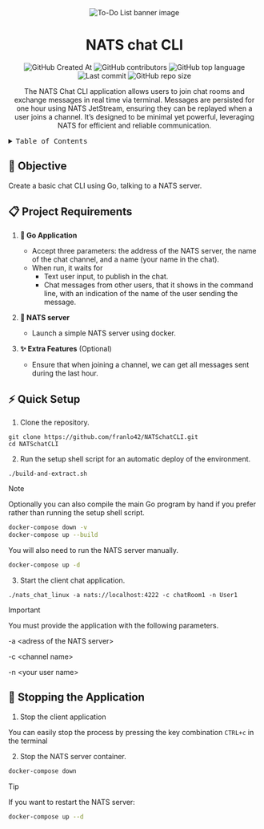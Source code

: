 
<div align="center"><a name="readme-top"></a>
  
  <img alt="To-Do List banner image" src="https://github.com/user-attachments/assets/532387dc-3148-414b-a991-843758d2d7e1">

# NATS chat CLI
  
  ![GitHub Created At](https://img.shields.io/github/created-at/franlo42/NATSchatCLI%20?color=%234F1787)
  ![GitHub contributors](https://img.shields.io/github/contributors/franlo42/NATSchatCLI?COLOR=%23FF6500)
  ![GitHub top language](https://img.shields.io/github/languages/top/franlo42/NATSchatCLI?color=%231230AE)
  ![Last commit](https://img.shields.io/github/last-commit/franlo42/NATSchatCLI?color=%23005B41)
  ![GitHub repo size](https://img.shields.io/github/repo-size/franlo42/NATSchatCLI?color=%23704264)

The NATS Chat CLI application allows users to join chat rooms and exchange messages in real time via terminal. Messages are persisted for one hour using NATS JetStream, ensuring they can be replayed when a user joins a channel. It’s designed to be minimal yet powerful, leveraging NATS for efficient and reliable communication.
</div>

<details>
<summary><kbd>Table of Contents</kbd></summary>

#### ToC

- [Objective](#-objective)
- [Project Requirements](#-project-requirements)
- [Quick Setup](#-quick-setup)
- [Stopping the Application](#-stopping-the-application)

</details>

## 🎯 Objective

Create a basic chat CLI using Go, talking to a NATS server.

## 📋 Project Requirements

1. **🦫 Go Application**
   - Accept three parameters: the address of the NATS server, the name of the chat channel, and a name (your name in the chat).
   - When run, it waits for
       - Text user input, to publish in the chat.
       - Chat messages from other users, that it shows in the command line, with an indication of the name of the user sending the message.

2. **📨 NATS server**
   - Launch a simple NATS server using docker.

3. **✨ Extra Features** (Optional)
   - Ensure that when joining a channel, we can get all messages sent during the last hour.

## ⚡ Quick Setup

1. Clone the repository.
```shell
git clone https://github.com/franlo42/NATSchatCLI.git
cd NATSchatCLI
```

2. Run the setup shell script for an automatic deploy of the environment.
```shell
./build-and-extract.sh
```
> [!NOTE]  
> Optionally you can also compile the main Go program by hand if you prefer rather than running the setup shell script.
> ```bash
> docker-compose down -v 
> docker-compose up --build
> ```
> You will also need to run the NATS server manually.
> ```bash
> docker-compose up -d
> ```

3. Start the client chat application.
```shell
./nats_chat_linux -a nats://localhost:4222 -c chatRoom1 -n User1
```
> [!IMPORTANT]  
> You must provide the application with the following parameters.
> 
> -a \<adress of the NATS server>
> 
> -c \<channel name>
>
> -n \<your user name>

## 🛑 Stopping the Application

1. Stop the client application

You can easily stop the process by pressing the key combination `CTRL+c` in the terminal

2. Stop the NATS server container.
```bash
docker-compose down
```
> [!TIP]
> If you want to restart the NATS server:
> ```bash
> docker-compose up --d
> ```
